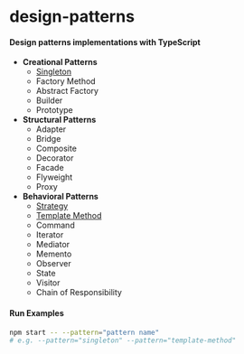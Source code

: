 # design-patterns

#### Design patterns implementations with TypeScript

- **Creational Patterns**
  - [Singleton](/singleton)
  - Factory Method
  - Abstract Factory
  - Builder
  - Prototype
- **Structural Patterns**
  - Adapter
  - Bridge
  - Composite
  - Decorator
  - Facade
  - Flyweight
  - Proxy
- **Behavioral Patterns**
  - [Strategy](/strategy)
  - [Template Method](/template-method)
  - Command
  - Iterator
  - Mediator
  - Memento
  - Observer
  - State
  - Visitor
  - Chain of Responsibility

#### Run Examples

```bash
npm start -- --pattern="pattern name"
# e.g. --pattern="singleton" --pattern="template-method"
```
